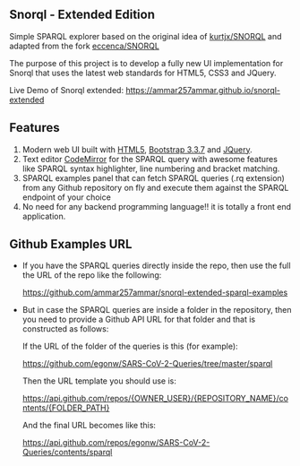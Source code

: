 ## Snorql - Extended Edition

Simple SPARQL explorer based on the original idea of [kurtjx/SNORQL](https://github.com/kurtjx/SNORQL) and adapted from the fork [eccenca/SNORQL](https://github.com/eccenca/SNORQL) 

The purpose of this project is to develop a fully new UI implementation for Snorql that uses the latest web standards for HTML5, CSS3 and JQuery.

Live Demo of Snorql extended:  https://ammar257ammar.github.io/snorql-extended



## Features

1.  Modern web UI built with [HTML5](https://en.wikipedia.org/wiki/HTML5), [Bootstrap 3.3.7](https://getbootstrap.com/docs/3.3/getting-started/)  and [JQuery](https://jquery.com/).
2. Text editor [CodeMirror](https://codemirror.net/) for the SPARQL query with awesome features like SPARQL syntax highlighter, line numbering and bracket matching.
3. SPARQL examples panel that can fetch SPARQL queries (.rq extension) from any Github repository on fly and execute them against the SPARQL endpoint of your choice
4. No need for any backend programming language!! it is totally a front end application.



## Github Examples URL

- If you have the SPARQL queries directly inside the repo, then use the full the URL of the repo like the following:

  https://github.com/ammar257ammar/snorql-extended-sparql-examples



- But in case the SPARQL queries are inside a folder in the repository, then you need to provide a Github API URL for that folder and that is constructed as follows:

  If the URL of the folder of the queries is this (for example):

  https://github.com/egonw/SARS-CoV-2-Queries/tree/master/sparql

  Then the URL template you should use is:

  https://api.github.com/repos/{OWNER_USER}/{REPOSITORY_NAME}/contents/{FOLDER_PATH}

  And the final URL becomes like this:

  https://api.github.com/repos/egonw/SARS-CoV-2-Queries/contents/sparql



